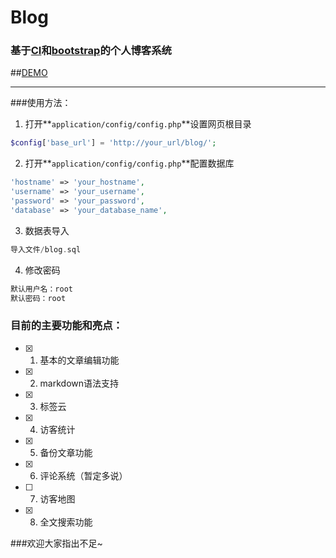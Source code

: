 # Blog

### 基于[CI](http://codeigniter.org.cn)和[bootstrap](http://www.bootcss.com/)的个人博客系统
##[DEMO](http://www.neytoph.com/Blog/)

----

###使用方法：

1. 打开**`application/config/config.php`**设置网页根目录

  ```php
  $config['base_url'] = 'http://your_url/blog/';
  ```
2. 打开**`application/config/config.php`**配置数据库

  ```php
  'hostname' => 'your_hostname',
  'username' => 'your_username',
  'password' => 'your_password',
  'database' => 'your_database_name',
  ```
  
3. 数据表导入

  ```php
  导入文件/blog.sql
  ```  
  
4. 修改密码

  ```php
  默认用户名：root
  默认密码：root
  ```
  
### 目前的主要功能和亮点：

- [x] 1. 基本的文章编辑功能
- [x] 2. markdown语法支持
- [x] 3. 标签云
- [x] 4. 访客统计
- [x] 5. 备份文章功能
- [x] 6. 评论系统（暂定多说）
- [ ] 7. 访客地图
- [x] 8. 全文搜索功能

###欢迎大家指出不足~

